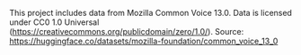 This project includes data from Mozilla Common Voice 13.0.
Data is licensed under CC0 1.0 Universal (https://creativecommons.org/publicdomain/zero/1.0/).
Source: https://huggingface.co/datasets/mozilla-foundation/common_voice_13_0